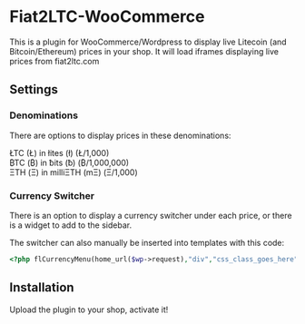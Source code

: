 # Fiat2LTC-WooCommerce

This is a plugin for WooCommerce/Wordpress to display live Litecoin (and Bitcoin/Ethereum) prices in your shop.
It will load iframes displaying live prices from fiat2ltc.com

## Settings
### Denominations
There are options to display prices in these denominations:

ŁTC (Ł) in łites (ł) (Ł/1,000)	
₿TC (₿) in ƀits (ƀ) (₿/1,000,000)	
ΞTH (Ξ) in milliΞTH (mΞ) (Ξ/1,000)

### Currency Switcher
There is an option to display a currency switcher under each price, or there is a widget to add to the sidebar.

The switcher can also manually be inserted into templates with this code:
```php
<?php flCurrencyMenu(home_url($wp->request),"div","css_class_goes_here","View prices in:","css_style: goes_here;"); ?>
```

## Installation

Upload the plugin to your shop, activate it!